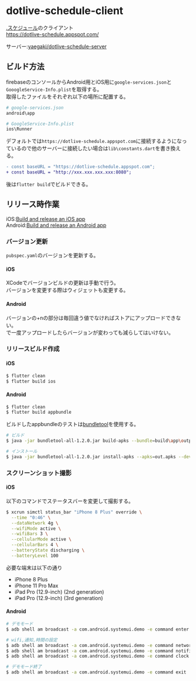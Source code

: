 # dotlive-schedule-client

[.スケジュール](https://apps.apple.com/jp/app/%E3%82%B9%E3%82%B1%E3%82%B8%E3%83%A5%E3%83%BC%E3%83%AB/id1512712289?mt=8)のクライアント  
https://dotlive-schedule.appspot.com/



サーバー:[yaegaki/dotlive-schedule-server](https://github.com/yaegaki/dotlive-schedule-server)

## ビルド方法 

firebaseのコンソールからAndroid用とiOS用に`google-services.json`と`GooogleService-Info.plist`を取得する。  
取得したファイルをそれぞれ以下の場所に配置する。

```sh
# google-services.json
android\app

# GoogleService-Info.plist
ios\Runner
```

デフォルトでは`https://dotlive-schedule.appspot.com`に接続するようになっているので他のサーバーに接続したい場合は`lib\constants.dart`を書き換える。

```patch
- const baseURL = "https://dotlive-schedule.appspot.com";
+ const baseURL = "http://xxx.xxx.xxx.xxx:8080";
```


後は`flutter build`でビルドできる。

## リリース時作業

iOS:[Build and release an iOS app](https://flutter.dev/docs/deployment/ios)  
Android:[Build and release an Android app](https://flutter.dev/docs/deployment/android)  

### バージョン更新

`pubspec.yaml`のバージョンを更新する。  

#### iOS

XCodeでバージョンビルドの更新は手動で行う。  
バージョンを変更する際はウィジェットも変更する。  

#### Android

バージョンの+nの部分は毎回違う値でなければストアにアップロードできない。  
で一度アップロードしたらバージョンが変わっても減らしてはいけない。  

### リリースビルド作成

#### iOS

```sh
$ flutter clean
$ flutter build ios
```

#### Android

```sh
$ flutter clean
$ flutter build appbundle
```

ビルドしたappbundleのテストは[bundletool](https://github.com/google/bundletool)を使用する。

```sh 
# ビルド
$ java -jar bundletool-all-1.2.0.jar build-apks --bundle=build\app\outputs\bundle\release\app-release.aab --output=out.apks --ks=PATH_TO_KEYSTORE --ks-key-alias=KEY_ALIAS --ks-pass=pass:KEYSTORE_PASS --key-pass=pass:KEY_PASS --overwrite

# インストール
$ java -jar bundletool-all-1.2.0.jar install-apks --apks=out.apks --device-id=DEVICE_ID
```

### スクリーンショット撮影

#### iOS

以下のコマンドでステータスバーを変更して撮影する。  

```sh
$ xcrun simctl status_bar "iPhone 8 Plus" override \
  --time "0:46" \
  --dataNetwork 4g \
  --wifiMode active \
  --wifiBars 3 \
  --cellularMode active \
  --cellularBars 4 \
  --batteryState discharging \
  --batteryLevel 100
```

必要な端末は以下の通り

* iPhone 8 Plus
* iPhone 11 Pro Max
* iPad Pro (12.9-inch) (2nd generation)
* iPad Pro (12.9-inch) (3rd generation)

#### Android

```sh
# デモモード
$ adb shell am broadcast -a com.android.systemui.demo -e command enter

# wifi,通知,時間の設定
$ adb shell am broadcast -a com.android.systemui.demo -e command network -e wifi show -e level 4
$ adb shell am broadcast -a com.android.systemui.demo -e command notifications -e visible false
$ adb shell am broadcast -a com.android.systemui.demo -e command clock -e hhmm 0406

# デモモード終了
$ adb shell am broadcast -a com.android.systemui.demo -e command exit
```